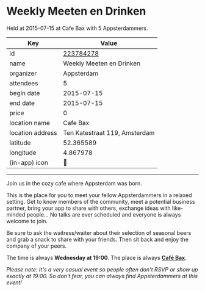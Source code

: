# Weekly Meeten en Drinken
Held at 2015-07-15 at Cafe Bax with 5 Appsterdammers.
        
|Key|Value
|---|---|
|id|[223784278](https://www.meetup.com/appsterdam/events/223784278/)|
|name|Weekly Meeten en Drinken|
|organizer|Appsterdam|
|attendees|5|
|begin date|2015-07-15|
|end date|2015-07-15|
|price|0|
|location name|Cafe Bax|
|location address|Ten Katestraat 119, Amsterdam|
|latitude|52.365589|
|longitude|4.867978|
|(in-app) icon|🍺|

---

Join us in the cozy cafe where Appsterdam was born.

This is the place for you to meet your fellow Appsterdammers in a relaxed setting. Get to know members of the community, meet a potential business partner, bring your app to share with others, exchange ideas with like-minded people... No talks are ever scheduled and everyone is always welcome to join.

Be sure to ask the waitress/waiter about their selection of seasonal beers and grab a snack to share with your friends. Then sit back and enjoy the company of your peers.

The time is always **Wednesday at 19:00**. The place is always **[Café Bax](http://www.cafebax.nl/)**.

*Please note: It's a very casual event so people often don't RSVP or show up exactly at 19:00. So don't fear, you can *always* find Appsterdammers at this event!*


